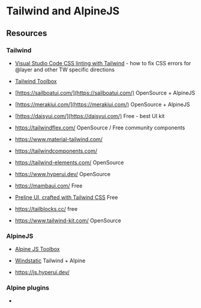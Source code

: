 # Tailwind and AlpineJS

## Resources

### Tailwind

- [Visual Studio Code CSS linting with Tailwind](https://www.meidev.co/blog/visual-studio-code-css-linting-with-tailwind/) - how to fix CSS errors for @layer and other TW specific directions

- [Tailwind Toolbox](https://www.tailwindtoolbox.com/)

- [https://sailboatui.com/](https://sailboatui.com/) OpenSource + AlpineJS

- [https://merakiui.com/](https://merakiui.com/) OpenSource + AlpineJS

- [https://daisyui.com/](https://daisyui.com/) Free - best UI kit

- https://tailwindflex.com/ OpenSource / Free community components

- https://www.material-tailwind.com/

- https://tailwindcomponents.com/

- https://tailwind-elements.com/ OpenSource

- https://www.hyperui.dev/ OpenSource

- https://mambaui.com/ Free

- [Preline UI, crafted with Tailwind CSS](https://preline.co/index.html) Free

- https://tailblocks.cc/ free

- https://www.tailwind-kit.com/ OpenSource

### AlpineJS

- [Alpine JS Toolbox](https://www.alpinetoolbox.com/)

- [Windstatic](https://windstatic.com/) Tailwind + Alpine

- https://js.hyperui.dev/

### Alpine plugins

- 
